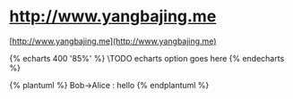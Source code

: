 # http://www.yangbajing.me

[http://www.yangbajing.me](http://www.yangbajing.me)

{% echarts 400 '85%' %}
\\TODO echarts option goes here
{% endecharts %}

{% plantuml %}
    Bob->Alice : hello
{% endplantuml %}


